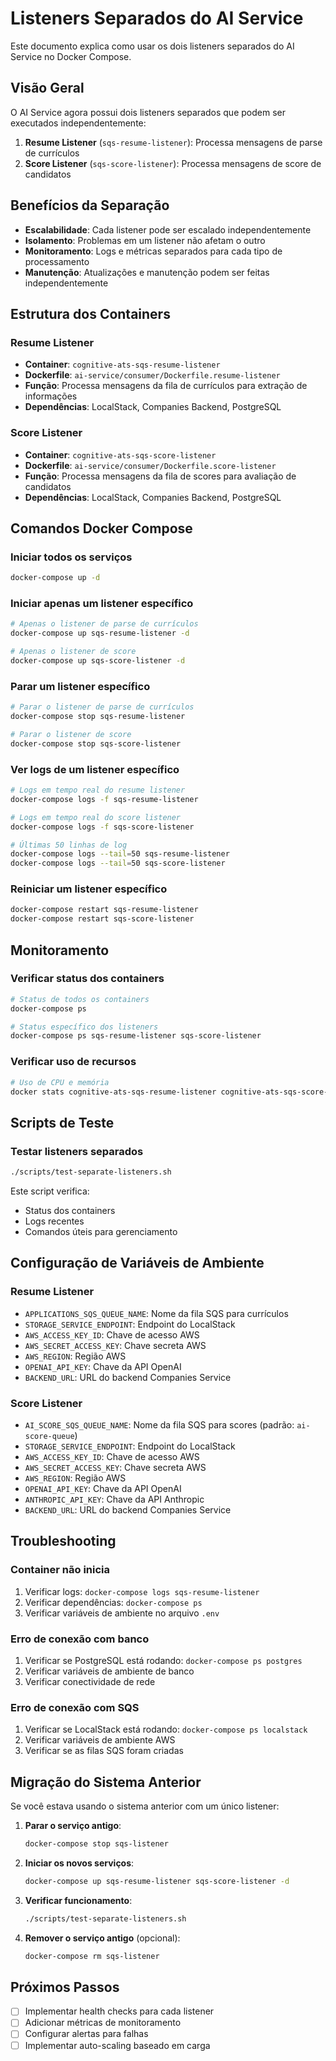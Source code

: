 # Listeners Separados do AI Service

Este documento explica como usar os dois listeners separados do AI Service no Docker Compose.

## Visão Geral

O AI Service agora possui dois listeners separados que podem ser executados independentemente:

1. **Resume Listener** (`sqs-resume-listener`): Processa mensagens de parse de currículos
2. **Score Listener** (`sqs-score-listener`): Processa mensagens de score de candidatos

## Benefícios da Separação

- **Escalabilidade**: Cada listener pode ser escalado independentemente
- **Isolamento**: Problemas em um listener não afetam o outro
- **Monitoramento**: Logs e métricas separados para cada tipo de processamento
- **Manutenção**: Atualizações e manutenção podem ser feitas independentemente

## Estrutura dos Containers

### Resume Listener
- **Container**: `cognitive-ats-sqs-resume-listener`
- **Dockerfile**: `ai-service/consumer/Dockerfile.resume-listener`
- **Função**: Processa mensagens da fila de currículos para extração de informações
- **Dependências**: LocalStack, Companies Backend, PostgreSQL

### Score Listener
- **Container**: `cognitive-ats-sqs-score-listener`
- **Dockerfile**: `ai-service/consumer/Dockerfile.score-listener`
- **Função**: Processa mensagens da fila de scores para avaliação de candidatos
- **Dependências**: LocalStack, Companies Backend, PostgreSQL

## Comandos Docker Compose

### Iniciar todos os serviços
```bash
docker-compose up -d
```

### Iniciar apenas um listener específico
```bash
# Apenas o listener de parse de currículos
docker-compose up sqs-resume-listener -d

# Apenas o listener de score
docker-compose up sqs-score-listener -d
```

### Parar um listener específico
```bash
# Parar o listener de parse de currículos
docker-compose stop sqs-resume-listener

# Parar o listener de score
docker-compose stop sqs-score-listener
```

### Ver logs de um listener específico
```bash
# Logs em tempo real do resume listener
docker-compose logs -f sqs-resume-listener

# Logs em tempo real do score listener
docker-compose logs -f sqs-score-listener

# Últimas 50 linhas de log
docker-compose logs --tail=50 sqs-resume-listener
docker-compose logs --tail=50 sqs-score-listener
```

### Reiniciar um listener específico
```bash
docker-compose restart sqs-resume-listener
docker-compose restart sqs-score-listener
```

## Monitoramento

### Verificar status dos containers
```bash
# Status de todos os containers
docker-compose ps

# Status específico dos listeners
docker-compose ps sqs-resume-listener sqs-score-listener
```

### Verificar uso de recursos
```bash
# Uso de CPU e memória
docker stats cognitive-ats-sqs-resume-listener cognitive-ats-sqs-score-listener
```

## Scripts de Teste

### Testar listeners separados
```bash
./scripts/test-separate-listeners.sh
```

Este script verifica:
- Status dos containers
- Logs recentes
- Comandos úteis para gerenciamento

## Configuração de Variáveis de Ambiente

### Resume Listener
- `APPLICATIONS_SQS_QUEUE_NAME`: Nome da fila SQS para currículos
- `STORAGE_SERVICE_ENDPOINT`: Endpoint do LocalStack
- `AWS_ACCESS_KEY_ID`: Chave de acesso AWS
- `AWS_SECRET_ACCESS_KEY`: Chave secreta AWS
- `AWS_REGION`: Região AWS
- `OPENAI_API_KEY`: Chave da API OpenAI
- `BACKEND_URL`: URL do backend Companies Service

### Score Listener
- `AI_SCORE_SQS_QUEUE_NAME`: Nome da fila SQS para scores (padrão: `ai-score-queue`)
- `STORAGE_SERVICE_ENDPOINT`: Endpoint do LocalStack
- `AWS_ACCESS_KEY_ID`: Chave de acesso AWS
- `AWS_SECRET_ACCESS_KEY`: Chave secreta AWS
- `AWS_REGION`: Região AWS
- `OPENAI_API_KEY`: Chave da API OpenAI
- `ANTHROPIC_API_KEY`: Chave da API Anthropic
- `BACKEND_URL`: URL do backend Companies Service

## Troubleshooting

### Container não inicia
1. Verificar logs: `docker-compose logs sqs-resume-listener`
2. Verificar dependências: `docker-compose ps`
3. Verificar variáveis de ambiente no arquivo `.env`

### Erro de conexão com banco
1. Verificar se PostgreSQL está rodando: `docker-compose ps postgres`
2. Verificar variáveis de ambiente de banco
3. Verificar conectividade de rede

### Erro de conexão com SQS
1. Verificar se LocalStack está rodando: `docker-compose ps localstack`
2. Verificar variáveis de ambiente AWS
3. Verificar se as filas SQS foram criadas

## Migração do Sistema Anterior

Se você estava usando o sistema anterior com um único listener:

1. **Parar o serviço antigo**:
   ```bash
   docker-compose stop sqs-listener
   ```

2. **Iniciar os novos serviços**:
   ```bash
   docker-compose up sqs-resume-listener sqs-score-listener -d
   ```

3. **Verificar funcionamento**:
   ```bash
   ./scripts/test-separate-listeners.sh
   ```

4. **Remover o serviço antigo** (opcional):
   ```bash
   docker-compose rm sqs-listener
   ```

## Próximos Passos

- [ ] Implementar health checks para cada listener
- [ ] Adicionar métricas de monitoramento
- [ ] Configurar alertas para falhas
- [ ] Implementar auto-scaling baseado em carga
